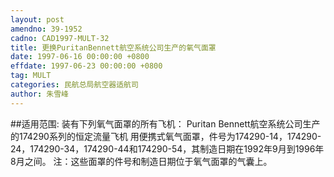 ```yaml
---
layout: post
amendno: 39-1952
cadno: CAD1997-MULT-32
title: 更换PuritanBennett航空系统公司生产的氧气面罩
date: 1997-06-16 00:00:00 +0800
effdate: 1997-06-23 00:00:00 +0800
tag: MULT
categories: 民航总局航空器适航司
author: 朱雪峰
---
```


##适用范围:
装有下列氧气面罩的所有飞机：     Puritan Bennett航空系统公司生产的174290系列的恒定流量飞机
用便携式氧气面罩，件号为174290-14，174290-24，174290-34，174290-44和174290-54，其制造日期在1992年9月到1996年8月之间。     注：这些面罩的件号和制造日期位于氧气面罩的气囊上。

